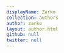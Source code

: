 ```yaml
---
displayName: Zarko
collection: authors
author: zarko
layout: author.html
github: null
twitter: null
---
```

